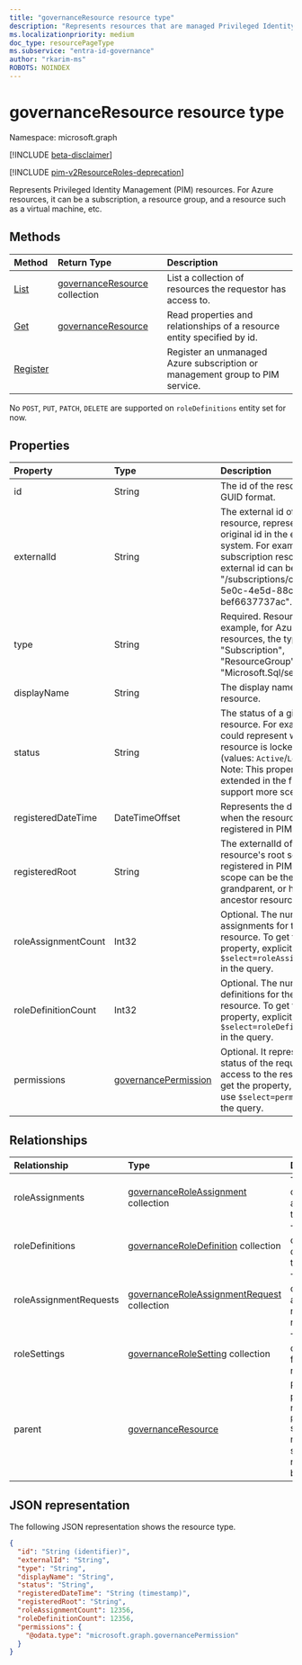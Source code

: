 ```yaml
---
title: "governanceResource resource type"
description: "Represents resources that are managed Privileged Identity Management (PIM). For Azure resources, it can be a subscription, a resource group, and a resource such as a virtual machine, etc."
ms.localizationpriority: medium
doc_type: resourcePageType
ms.subservice: "entra-id-governance"
author: "rkarim-ms"
ROBOTS: NOINDEX
---
```


# governanceResource resource type

Namespace: microsoft.graph

[!INCLUDE [beta-disclaimer](../../includes/beta-disclaimer.md)]

[!INCLUDE [pim-v2ResourceRoles-deprecation](../../includes/pim-v2ResourceRoles-deprecation.md)]

Represents Privileged Identity Management (PIM) resources. For Azure resources, it can be a subscription, a resource group, and a resource such as a virtual machine, etc.


## Methods

| Method          | Return Type    |Description|
|:---------------|:--------|:----------|
|[List](../api/governanceresource-list.md) | [governanceResource](../resources/governanceresource.md) collection|List a collection of resources the requestor has access to.|
|[Get](../api/governanceresource-get.md) | [governanceResource](../resources/governanceresource.md) |Read properties and relationships of a resource entity specified by id.|
|[Register](../api/governanceresource-register.md) | |Register an unmanaged Azure subscription or management group to PIM service. |

No `POST`, `PUT`, `PATCH`, `DELETE` are supported on `roleDefinitions` entity set for now.

## Properties
| Property            |Type          |Description|
|:------------------|:----------|:----------|
|id                 |String     |The id of the resource. It is in GUID format.|
|externalId           |String   |The external id of the resource, representing its original id in the external system. For example, a subscription resource's external id can be "/subscriptions/c14ae696-5e0c-4e5d-88cc-bef6637737ac". |
|type               |String     |Required. Resource type. For example, for Azure resources, the type could be "Subscription", "ResourceGroup", "Microsoft.Sql/server", etc.|
|displayName        |String     |The display name of the resource.|
|status             |String     |The status of a given resource. For example, it could represent whether the resource is locked or not (values: `Active`/`Locked`). Note: This property may be extended in the future to support more scenarios.|
|registeredDateTime|DateTimeOffset      |Represents the date time when the resource is registered in PIM.|
|registeredRoot|String      |The externalId of the resource's root scope that is registered in PIM. The root scope can be the parent, grandparent, or higher ancestor resources.|
|roleAssignmentCount|Int32      |Optional. The number of role assignments for the given resource. To get the property, explicitly  use `$select=roleAssignmentCount` in the query.|
|roleDefinitionCount|Int32      |Optional. The number of role definitions for the given resource. To get the property, explicitly  use `$select=roleDefinitionCount` in the query.|
|permissions|[governancePermission](../resources/governancepermission.md)      |Optional. It represents the status of the requestor's access to the resource. To get the property, explicitly use `$select=permissions` in the query.|

## Relationships
| Relationship   | Type                                            |Description|
|:---------------|:---------------------------------------------|:----------|
|roleAssignments |[governanceRoleAssignment](../resources/governanceroleassignment.md) collection|The collection of role assignments for the resource.|
|roleDefinitions |[governanceRoleDefinition](../resources/governanceroledefinition.md) collection|The collection of role definitions for the resource.|
|roleAssignmentRequests |[governanceRoleAssignmentRequest](../resources/governanceroleassignmentrequest.md) collection|The collection of role assignment requests for the resource.|
|roleSettings |[governanceRoleSetting](../resources/governancerolesetting.md) collection|The collection of role settings for the resource.|
|parent          |[governanceResource](../resources/governanceresource.md)           |Read-only. The parent resource. for `pimforazurerbac` scenario, it can represent the subscription the resource belongs to.|

## JSON representation

The following JSON representation shows the resource type.

<!-- {
  "blockType": "resource",
  "keyProperty": "id",
  "optionalProperties": [

  ],
  "@odata.type": "microsoft.graph.governanceResource"
}-->
```json
{
  "id": "String (identifier)",
  "externalId": "String",
  "type": "String",
  "displayName": "String",
  "status": "String",
  "registeredDateTime": "String (timestamp)",
  "registeredRoot": "String",
  "roleAssignmentCount": 12356,
  "roleDefinitionCount": 12356,
  "permissions": {
    "@odata.type": "microsoft.graph.governancePermission"
  }
}

```
<!-- uuid: 8fcb5dbc-d5aa-4681-8e31-b001d5168d79
2015-10-25 14:57:30 UTC -->
<!--
{
  "type": "#page.annotation",
  "description": "governanceResource",
  "keywords": "",
  "section": "documentation",
  "tocPath": "",
  "suppressions": []
}
-->


